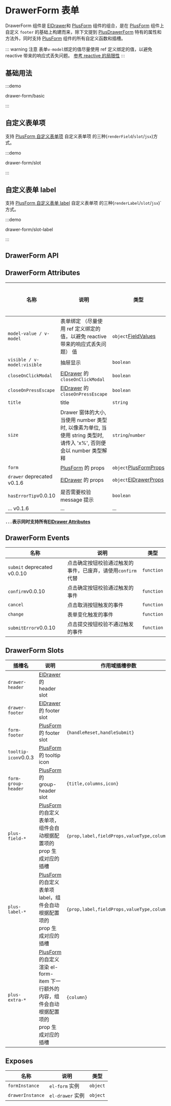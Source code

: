# DrawerForm 表单

DrawerForm 组件是 [ElDrawer](https://element-plus.org/zh-CN/component/drawer.html)和 [PlusForm](/components/form.html) 组件的组合，是在 [PlusForm](/components/form.html) 组件上自定义 `footer` 的基础上构建而来，除下文提到 [PlusDrawerForm](/components/drawer-form.html) 特有的属性和方法外，同时支持 [PlusForm](/components/form.html) 组件的所有自定义函数和插槽。

::: warning 注意
表单`v-model`绑定的值尽量使用 ref 定义绑定的值，以避免 reactive 带来的响应式丢失问题。 <el-text  type="primary" tag="ins">[参考 reactive 的局限性](https://cn.vuejs.org/guide/essentials/reactivity-fundamentals.html#limitations-of-reactive)</el-text>
:::

## 基础用法

:::demo

drawer-form/basic

:::

## 自定义表单项

支持 [PlusForm 自定义表单项](/components/form.html#自定义表单项-renderfield) 自定义表单项 的三种(`renderField`/`slot`/`jsx`)方式。

:::demo

drawer-form/slot

:::

## 自定义表单 label

支持 [PlusForm 自定义表单 label](/components/form.html#自定义表单-label-插槽) 自定义表单项 的三种(`renderLabel`/`slot`/`jsx`)`方式。

:::demo

drawer-form/slot-label

:::

## DrawerForm API

## DrawerForm Attributes

| 名称                                                                                   | 说明                                                                                                                 | 类型                                                                                            | 默认值                                                                 | 是否必须 |
| -------------------------------------------------------------------------------------- | -------------------------------------------------------------------------------------------------------------------- | ----------------------------------------------------------------------------------------------- | ---------------------------------------------------------------------- | -------- |
| `model-value / v-model`                                                                | 表单绑定 <el-text type="warning">（尽量使用 ref 定义绑定的值，以避免 reactive 带来的响应式丢失问题）</el-text> 值    | `object`[FieldValues](/components/type.html#fieldvalues)                                        |                                                                        | 否       |
| `visible / v-model:visible`                                                            | 抽屉显示                                                                                                             | `boolean`                                                                                       | `false`                                                                | 否       |
| `closeOnClickModal`                                                                    | [ElDrawer](https://element-plus.org/zh-CN/component/drawer.html) 的 `closeOnClickModal`                              | `boolean`                                                                                       | `false`                                                                | 否       |
| `closeOnPressEscape`                                                                   | [ElDrawer](https://element-plus.org/zh-CN/component/drawer.html) 的 `closeOnPressEscape`                             | `boolean`                                                                                       | `false`                                                                | 否       |
| `title`                                                                                | title                                                                                                                | `string`                                                                                        | `抽屉表单`                                                             | 否       |
| `size`                                                                                 | Drawer 窗体的大小, 当使用 number 类型时, 以像素为单位, 当使用 string 类型时, 请传入 'x%', 否则便会以 number 类型解释 | `string`/`number`                                                                               | `540px`                                                                | 否       |
| `form`                                                                                 | [PlusForm](/components/form.html) 的 props                                                                           | `object`[PlusFormProps](/components/form.html#form-attributes)                                  | `{hasFooter:false}`                                                    | 否       |
| <el-text tag="del">`drawer`</el-text> <el-tag type="danger">deprecated v0.1.6</el-tag> | [ElDrawer](https://element-plus.org/zh-CN/component/drawer.html) 的 props                                            | `object`[ElDrawerProps](https://element-plus.org/zh-CN/component/drawer.html#drawer-attributes) | `{closeOnClickModal:false,closeOnPressEscape:false, title:"抽屉表单"}` | 否       |
| `hasErrorTip`<el-tag>v0.0.10</el-tag>                                                  | 是否需要校验 message 提示                                                                                            | `boolean`                                                                                       | `true`                                                                 | 否       |
| ... <el-tag>v0.1.6</el-tag>                                                            | ...                                                                                                                  | ...                                                                                             | ...                                                                    | ...      |

**`...`表示同时支持所有[ElDrawer Attributes](https://element-plus.org/zh-CN/component/drawer.html#drawer-attributes)**

## DrawerForm Events

| 名称                                                                                    | 说明                                                        | 类型                                                                                        |
| --------------------------------------------------------------------------------------- | ----------------------------------------------------------- | ------------------------------------------------------------------------------------------- |
| <el-text tag="del">`submit`</el-text> <el-tag type="danger">deprecated v0.0.10</el-tag> | 点击确定按钮校验通过触发的事件，已废弃，请使用`confirm`代替 | `function` <docs-tip content='(values: FieldValues) => void'></docs-tip>                    |
| `confirm`<el-tag>v0.0.10</el-tag>                                                       | 点击确定按钮校验通过触发的事件                              | `function` <docs-tip content='(values: FieldValues) => void'></docs-tip>                    |
| `cancel`                                                                                | 点击取消按钮触发的事件                                      | `function`<docs-tip content='() => void'></docs-tip>                                        |
| `change`                                                                                | 表单变化触发的事件                                          | `function` <docs-tip content='(values: FieldValues,column: PlusColumn) => void'></docs-tip> |
| `submitError`<el-tag>v0.0.10</el-tag>                                                   | 点击提交按钮校验不通过触发的事件                            | `function` <docs-tip content='(error:any) => void'></docs-tip>                              |

## DrawerForm Slots

| 插槽名                                | 说明                                                                                                                               | 作用域插槽参数                             |
| ------------------------------------- | ---------------------------------------------------------------------------------------------------------------------------------- | ------------------------------------------ |
| `drawer-header`                       | [ElDrawer](https://element-plus.org/zh-CN/component/drawer.html#插槽) 的 header slot                                               |                                            |
| `drawer-footer`                       | [ElDrawer](https://element-plus.org/zh-CN/component/drawer.html#插槽) 的 footer slot                                               |                                            |
| `form-footer`                         | [PlusForm](/components/form.html#form-slots) 的 footer slot                                                                        | `{handleReset,handleSubmit}`               |
| `tooltip-icon`<el-tag>v0.0.3</el-tag> | [PlusForm](/components/form.html#form-slots) 的 tooltip icon                                                                       |                                            |
| `form-group-header`                   | [PlusForm](/components/form.html#form-slots) 的 group-header slot                                                                  | `{title,columns,icon}`                     |
| `plus-field-*`                        | [PlusForm](/components/form.html#form-slots) 的自定义表单项，组件会自动根据配置项的 prop 生成对应的插槽                            | `{prop,label,fieldProps,valueType,column}` |
| `plus-label-*`                        | [PlusForm](/components/form.html#form-slots) 的自定义表单项 label，组件会自动根据配置项的 prop 生成对应的插槽                      | `{prop,label,fieldProps,valueType,column}` |
| `plus-extra-*`                        | [PlusForm](/components/form.html#form-slots)的自定义渲染 el-form-item 下一行额外的内容，组件会自动根据配置项的 prop 生成对应的插槽 | `{column}`                                 |

## Exposes

| 名称             | 说明             | 类型                                                                   |
| ---------------- | ---------------- | ---------------------------------------------------------------------- |
| `formInstance`   | `el-form` 实例   | `object` <docs-tip content="InstanceType<typeof ElForm>"></docs-tip>   |
| `drawerInstance` | `el-drawer` 实例 | `object` <docs-tip content="InstanceType<typeof ElDrawer>"></docs-tip> |

